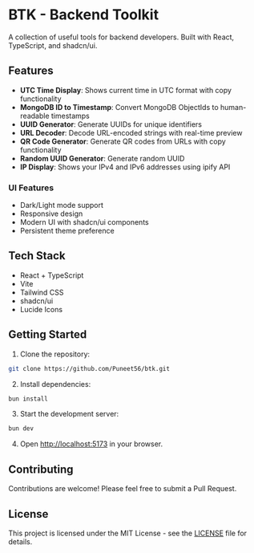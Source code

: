 # BTK - Backend Toolkit

A collection of useful tools for backend developers. Built with React, TypeScript, and shadcn/ui.

## Features

- **UTC Time Display**: Shows current time in UTC format with copy functionality
- **MongoDB ID to Timestamp**: Convert MongoDB ObjectIds to human-readable timestamps
- **UUID Generator**: Generate UUIDs for unique identifiers
- **URL Decoder**: Decode URL-encoded strings with real-time preview
- **QR Code Generator**: Generate QR codes from URLs with copy functionality
- **Random UUID Generator**: Generate random UUID
- **IP Display**: Shows your IPv4 and IPv6 addresses using ipify API

### UI Features
- Dark/Light mode support
- Responsive design
- Modern UI with shadcn/ui components
- Persistent theme preference

## Tech Stack

- React + TypeScript
- Vite
- Tailwind CSS
- shadcn/ui
- Lucide Icons

## Getting Started

1. Clone the repository:
```bash
git clone https://github.com/Puneet56/btk.git
```

2. Install dependencies:
```bash
bun install
```

3. Start the development server:
```bash
bun dev
```

4. Open [http://localhost:5173](http://localhost:5173) in your browser.

## Contributing

Contributions are welcome! Please feel free to submit a Pull Request.

## License

This project is licensed under the MIT License - see the [LICENSE](LICENSE) file for details.
